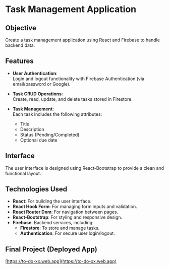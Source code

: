 # Task Management Application

## Objective  
Create a task management application using React and Firebase to handle backend data.

## Features  
- **User Authentication**:  
  Login and logout functionality with Firebase Authentication (via email/password or Google).  

- **Task CRUD Operations**:  
  Create, read, update, and delete tasks stored in Firestore.  

- **Task Management**:  
  Each task includes the following attributes:  
  - Title  
  - Description  
  - Status (Pending/Completed)  
  - Optional due date  

## Interface  
The user interface is designed using React-Bootstrap to provide a clean and functional layout.

## Technologies Used  
- **React**: For building the user interface.  
- **React Hook Form**: For managing form inputs and validation.  
- **React Router Dom**: For navigation between pages.  
- **React-Bootstrap**: For styling and responsive design.  
- **Firebase**: Backend services, including:  
  - **Firestore**: To store and manage tasks.  
  - **Authentication**: For secure user login/logout.

## Final Project (Deployed App)
[https://to-do-xx.web.app](https://to-do-xx.web.app)
